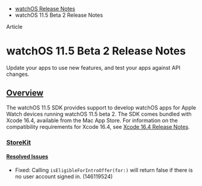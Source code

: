 - [watchOS Release Notes](https://developer.apple.com/documentation/watchos-release-notes)
- watchOS 11.5 Beta 2 Release Notes

Article

# watchOS 11.5 Beta 2 Release Notes

Update your apps to use new features, and test your apps against API changes.

## [Overview](https://developer.apple.com/documentation/watchos-release-notes/watchos-11_5-release-notes#Overview)

The watchOS 11.5 SDK provides support to develop watchOS apps for Apple Watch devices running watchOS 11.5 beta 2. The SDK comes bundled with Xcode 16.4, available from the Mac App Store. For information on the compatibility requirements for Xcode 16.4, see [Xcode 16.4 Release Notes](https://developer.apple.com/documentation/Xcode-Release-Notes/xcode-16_4-release-notes).

### [StoreKit](https://developer.apple.com/documentation/watchos-release-notes/watchos-11_5-release-notes#StoreKit)

#### [Resolved Issues](https://developer.apple.com/documentation/watchos-release-notes/watchos-11_5-release-notes#Resolved-Issues)

- Fixed: Calling `isEligibleForIntroOffer(for:)` will return false if there is no user account signed in. (146119524)

